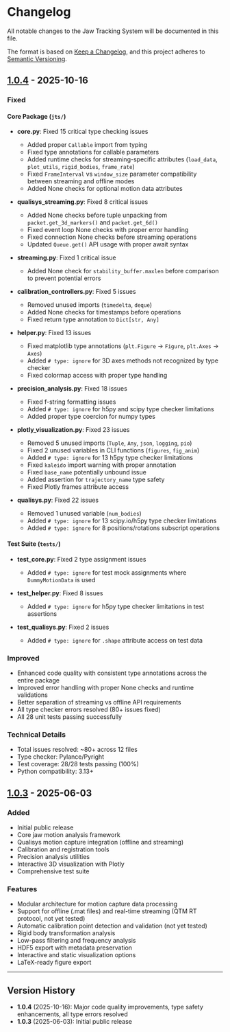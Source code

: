 # Changelog

All notable changes to the Jaw Tracking System will be documented in this file.

The format is based on [Keep a Changelog](https://keepachangelog.com/en/1.0.0/),
and this project adheres to [Semantic Versioning](https://semver.org/spec/v2.0.0.html).

## [1.0.4] - 2025-10-16

### Fixed

#### Core Package (`jts/`)
- **core.py**: Fixed 15 critical type checking issues
  - Added proper `Callable` import from typing
  - Fixed type annotations for callable parameters
  - Added runtime checks for streaming-specific attributes (`load_data`, `plot_utils`, `rigid_bodies`, `frame_rate`)
  - Fixed `FrameInterval` vs `window_size` parameter compatibility between streaming and offline modes
  - Added None checks for optional motion data attributes

- **qualisys_streaming.py**: Fixed 8 critical issues
  - Added None checks before tuple unpacking from `packet.get_3d_markers()` and `packet.get_6d()`
  - Fixed event loop None checks with proper error handling
  - Fixed connection None checks before streaming operations
  - Updated `Queue.get()` API usage with proper await syntax

- **streaming.py**: Fixed 1 critical issue
  - Added None check for `stability_buffer.maxlen` before comparison to prevent potential errors

- **calibration_controllers.py**: Fixed 5 issues
  - Removed unused imports (`timedelta`, `deque`)
  - Added None checks for timestamps before operations
  - Fixed return type annotation to `Dict[str, Any]`

- **helper.py**: Fixed 13 issues
  - Fixed matplotlib type annotations (`plt.Figure` → `Figure`, `plt.Axes` → `Axes`)
  - Added `# type: ignore` for 3D axes methods not recognized by type checker
  - Fixed colormap access with proper type handling

- **precision_analysis.py**: Fixed 18 issues
  - Fixed f-string formatting issues
  - Added `# type: ignore` for h5py and scipy type checker limitations
  - Added proper type coercion for numpy types

- **plotly_visualization.py**: Fixed 23 issues
  - Removed 5 unused imports (`Tuple`, `Any`, `json`, `logging`, `pio`)
  - Fixed 2 unused variables in CLI functions (`figures`, `fig_anim`)
  - Added `# type: ignore` for 13 h5py type checker limitations
  - Fixed `kaleido` import warning with proper annotation
  - Fixed `base_name` potentially unbound issue
  - Added assertion for `trajectory_name` type safety
  - Fixed Plotly frames attribute access

- **qualisys.py**: Fixed 22 issues
  - Removed 1 unused variable (`num_bodies`)
  - Added `# type: ignore` for 13 scipy.io/h5py type checker limitations
  - Added `# type: ignore` for 8 positions/rotations subscript operations

#### Test Suite (`tests/`)
- **test_core.py**: Fixed 2 type assignment issues
  - Added `# type: ignore` for test mock assignments where `DummyMotionData` is used

- **test_helper.py**: Fixed 8 issues
  - Added `# type: ignore` for h5py type checker limitations in test assertions

- **test_qualisys.py**: Fixed 2 issues
  - Added `# type: ignore` for `.shape` attribute access on test data

### Improved
- Enhanced code quality with consistent type annotations across the entire package
- Improved error handling with proper None checks and runtime validations
- Better separation of streaming vs offline API requirements
- All type checker errors resolved (80+ issues fixed)
- All 28 unit tests passing successfully

### Technical Details
- Total issues resolved: ~80+ across 12 files
- Type checker: Pylance/Pyright
- Test coverage: 28/28 tests passing (100%)
- Python compatibility: 3.13+

## [1.0.3] - 2025-06-03

### Added
- Initial public release
- Core jaw motion analysis framework
- Qualisys motion capture integration (offline and streaming)
- Calibration and registration tools
- Precision analysis utilities
- Interactive 3D visualization with Plotly
- Comprehensive test suite

### Features
- Modular architecture for motion capture data processing
- Support for offline (.mat files) and real-time streaming (QTM RT protocol, not yet tested)
- Automatic calibration point detection and validation (not yet tested)
- Rigid body transformation analysis
- Low-pass filtering and frequency analysis
- HDF5 export with metadata preservation
- Interactive and static visualization options
- LaTeX-ready figure export

---

## Version History

- **1.0.4** (2025-10-16): Major code quality improvements, type safety enhancements, all type errors resolved
- **1.0.3** (2025-06-03): Initial public release

[1.0.4]: https://github.com/paulotto/jaw_tracking_system/compare/v1.0.3...v1.0.4
[1.0.3]: https://github.com/paulotto/jaw_tracking_system/releases/tag/v1.0.3
